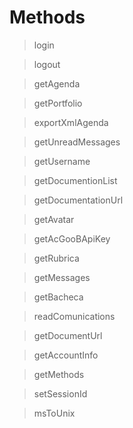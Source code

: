 # Methods

> login

> logout

> getAgenda

> getPortfolio

> exportXmlAgenda

> getUnreadMessages

> getUsername

> getDocumentionList

> getDocumentationUrl

> getAvatar

> getAcGooBApiKey

> getRubrica

> getMessages

> getBacheca

> readComunications

> getDocumentUrl

> getAccountInfo

> getMethods

> setSessionId

> msToUnix
